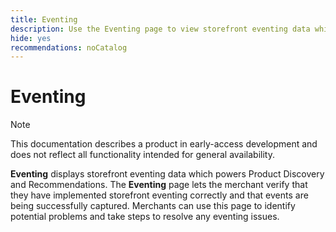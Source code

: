 ```yaml
---
title: Eventing
description: Use the Eventing page to view storefront eventing data which powers Product Discovery and Recommendations.
hide: yes
recommendations: noCatalog
---
```

# Eventing

>[!NOTE]
>
>This documentation describes a product in early-access development and does not reflect all functionality intended for general availability.

**Eventing** displays storefront eventing data which powers Product Discovery and Recommendations. The **Eventing** page lets the merchant verify that they have implemented storefront eventing correctly and that events are being successfully captured. Merchants can use this page to identify potential problems and take steps to resolve any eventing issues.
